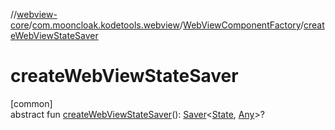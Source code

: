 //[webview-core](../../../index.md)/[com.mooncloak.kodetools.webview](../index.md)/[WebViewComponentFactory](index.md)/[createWebViewStateSaver](create-web-view-state-saver.md)

# createWebViewStateSaver

[common]\
abstract fun [createWebViewStateSaver](create-web-view-state-saver.md)(): [Saver](https://developer.android.com/reference/kotlin/androidx/compose/runtime/saveable/Saver.html)&lt;[State](index.md), [Any](https://kotlinlang.org/api/latest/jvm/stdlib/kotlin/-any/index.html)&gt;?
